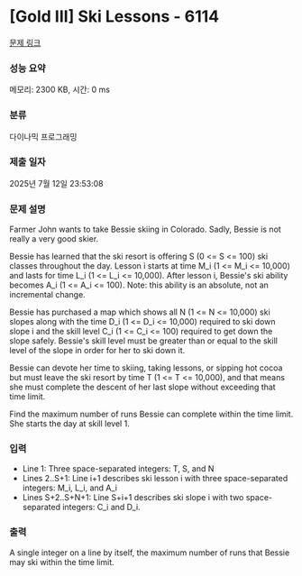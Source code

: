 # [Gold III] Ski Lessons - 6114 

[문제 링크](https://www.acmicpc.net/problem/6114) 

### 성능 요약

메모리: 2300 KB, 시간: 0 ms

### 분류

다이나믹 프로그래밍

### 제출 일자

2025년 7월 12일 23:53:08

### 문제 설명

<p>Farmer John wants to take Bessie skiing in Colorado. Sadly, Bessie is not really a very good skier.</p>

<p>Bessie has learned that the ski resort is offering S (0 <= S <= 100) ski classes throughout the day. Lesson i starts at time M_i (1 <= M_i <= 10,000) and lasts for time L_i (1 <= L_i <= 10,000). After lesson i, Bessie's ski ability becomes A_i (1 <= A_i <= 100). Note: this ability is an absolute, not an incremental change.</p>

<p>Bessie has purchased a map which shows all N (1 <= N <= 10,000) ski slopes along with the time D_i (1 <= D_i <= 10,000) required to ski down slope i and the skill level C_i (1 <= C_i <= 100) required to get down the slope safely. Bessie's skill level must be greater than or equal to the skill level of the slope in order for her to ski down it.</p>

<p>Bessie can devote her time to skiing, taking lessons, or sipping hot cocoa but must leave the ski resort by time T (1 <= T <= 10,000), and that means she must complete the descent of her last slope without exceeding that time limit.</p>

<p>Find the maximum number of runs Bessie can complete within the time limit. She starts the day at skill level 1.</p>

<p> </p>

### 입력 

 <ul>
	<li>Line 1: Three space-separated integers: T, S, and N</li>
	<li>Lines 2..S+1: Line i+1 describes ski lesson i with three space-separated integers: M_i, L_i, and A_i</li>
	<li>Lines S+2..S+N+1: Line S+i+1 describes ski slope i with two space-separated integers: C_i and D_i.</li>
</ul>

<p> </p>

### 출력 

 <p>A single integer on a line by itself, the maximum number of runs that Bessie may ski within the time limit.</p>

<p> </p>


